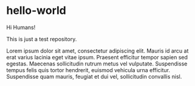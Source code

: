# hello-world

Hi Humans!

This is just a test repository.

Lorem ipsum dolor sit amet, consectetur adipiscing elit. Mauris id arcu at erat varius lacinia eget vitae ipsum. Praesent efficitur tempor sapien sed egestas. Maecenas sollicitudin rutrum metus vel vulputate. Suspendisse tempus felis quis tortor hendrerit, euismod vehicula urna efficitur. Suspendisse quam mauris, feugiat et dui vel, sollicitudin convallis nisl.
